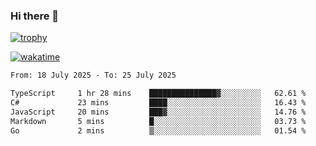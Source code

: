 ### Hi there 👋

[![trophy](https://github-profile-trophy.vercel.app/?username=cxnky&theme=dracula)](https://github.com/ryo-ma/github-profile-trophy)

[![wakatime](https://wakatime.com/badge/user/1c39c599-5497-41b9-a5be-2c4676e7fd23.svg)](https://wakatime.com/@1c39c599-5497-41b9-a5be-2c4676e7fd23)
<!--START_SECTION:waka-->

```txt
From: 18 July 2025 - To: 25 July 2025

TypeScript     1 hr 28 mins    ███████████████▓░░░░░░░░░   62.61 %
C#             23 mins         ████░░░░░░░░░░░░░░░░░░░░░   16.43 %
JavaScript     20 mins         ███▓░░░░░░░░░░░░░░░░░░░░░   14.76 %
Markdown       5 mins          █░░░░░░░░░░░░░░░░░░░░░░░░   03.73 %
Go             2 mins          ▒░░░░░░░░░░░░░░░░░░░░░░░░   01.54 %
```

<!--END_SECTION:waka-->
